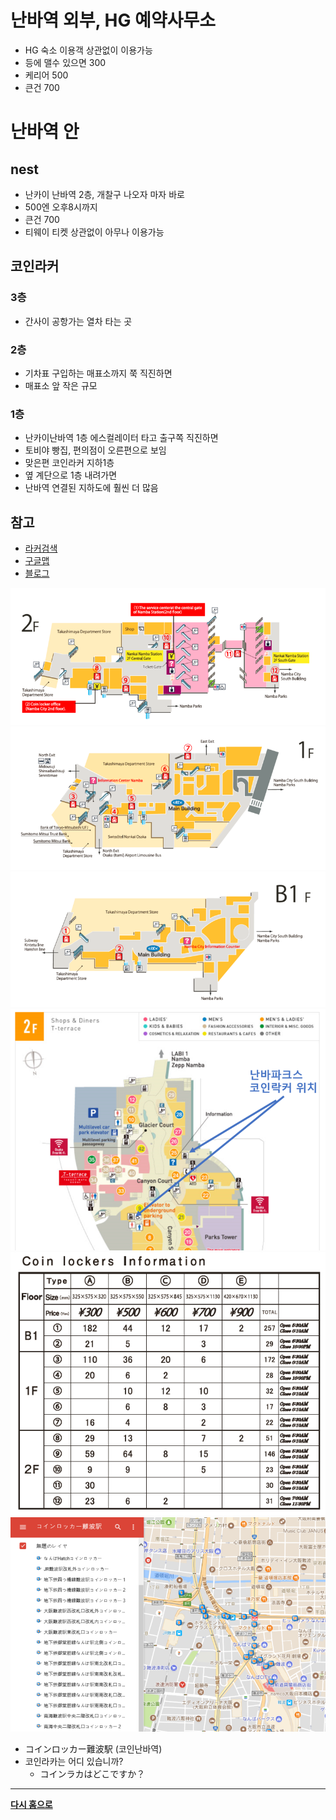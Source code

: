 # 난바역 외부, HG 예약사무소
* HG 숙소 이용객 상관없이 이용가능
* 등에 맬수 있으면 300
* 케리어 500
* 큰건 700



# 난바역 안
## nest 
* 난카이 난바역 2층, 개찰구 나오자 마자 바로
* 500엔 오후8시까지
* 큰건 700
* 티웨이 티켓 상관없이 아무나 이용가능

## 코인라커
### 3층
* 간사이 공항가는 열차 타는 곳

### 2층
* 기차표 구입하는 매표소까지 쭉 직진하면
* 매표소 앞 작은 규모

### 1층
* 난카이난바역 1층 에스컬레이터 타고 출구쪽 직진하면 
* 토비야 빵집, 편의점이 오른편으로 보임
* 맞은편 코인라커
지하1층
* 옆 계단으로 1층 내려가면
* 난바역 연결된 지하도에 훨씬 더 많음

## 참고
* [라커검색](http://coinlockersearch.com/nanba.html)
* [구글맵](https://www.google.com/maps/d/u/0/viewer?mid=11iwEvUVMzE6yENsXBfKATIP5DIo&hl=ja&ll=34.664673377230464%2C135.5015563364866&z=18)
* [블로그](https://m.blog.naver.com/adnian/221059056514)


![](./img/coinrocker/2.png)
![](./img/coinrocker/1.png)
![](./img/coinrocker/b1.png)
![](./img/coinrocker/2_park.png)
![](./img/coinrocker/info.png)
![](./img/coinrocker/world.png)


* コインロッカー難波駅 (코인난바역)
* 코인라카는 어디 있습니까?
  * コインラカはどこですか？


---


[**다시 홈으로**](./README.md)